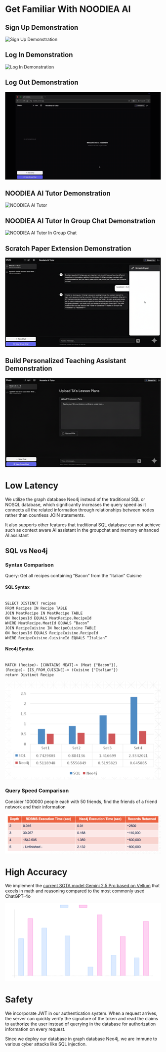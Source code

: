 # Get Familiar With NOODIEA AI 

## Sign Up Demonstration
![Sign Up Demonstration](../InProgress/demo1.gif)

## Log In Demonstration
![Log In Demonstration](../InProgress/demo2.gif)

## Log Out Demonstration
![Log Out Demonstration](../InProgress/demo3.gif)

## NOODIEA AI Tutor Demonstration
![NOODIEA AI Tutor](../InProgress/demo4.gif)

## NOODIEA AI Tutor In Group Chat Demonstration
![NOODIEA AI Tutor In Group Chat](../InProgress/demo7.gif)

## Scratch Paper Extension Demonstration
![AI Tutor Scratch Paper](../InProgress/demo8.png)

## Build Personalized Teaching Assistant Demonstration
![Build Personalized Teaching Assistant](../InProgress/demo9.png)

# Low Latency

We utilize the graph database Neo4j instead of the traditional SQL or NOSQL database, which significantly increases the query speed as it connects all the related information through relationships between nodes rather than countless JOIN statements. 

It also supports other features that traditional SQL database can not achieve such as context aware AI assistant in the groupchat and memory enhanced AI assistant

## SQL vs Neo4j 

### Syntax Comparison

Query: Get all recipes containing “Bacon” from the “Italian” Cuisine

#### SQL Syntax

```

SELECT DISTINCT recipes
FROM Recipes IN Recipe TABLE
JOIN MeatRecipe IN MeatRecipe TABLE
ON RecipesId EQUALS MeatRecipe.RecipeId
WHERE MeatRecipe.MeatId EQUALS “Bacon”
JOIN RecipeCuisine IN RecipeCuisine TABLE
ON RecipesId EQUALS RecipeCuisine.RecipeId
WHERE RecipeCuisine.CuisineId EQUALS “Italian”

```

#### Neo4j Syntax

```

MATCH (Recipe)- [CONTAINS MEAT]-> (Meat {"Bacon"}),
(Recipe)- [IS_FROM_CUISINE]-> (Cuisine {"Italian"})
return Distinct Recipe

```

![SQL vs Neo4j](../InProgress/SQLvsNEO4j.png)

### Query Speed Comparison

Consider 1000000 people each with 50 friends, find the friends of a friend network and their information

![SQL vs Neo4j1](../InProgress/SQLvsNEO4j1.png)

# High Accuracy

We implement the [current SOTA model Gemini 2.5 Pro based on Vellum](https://www.vellum.ai/llm-leaderboard?utm_source=google&utm_medium=organic) that excels in math and reasoning compared to the most commonly used ChatGPT-4o 

![Model Showcase](../InProgress/model.png)

# Safety 

We incorporate JWT in our authentication system. When a request arrives, the server can quickly verify the signature of the token and read the claims to authorize the user instead of querying in the database for authorization information on every request.

Since we deploy our database in graph database Neo4j, we are immune to various cyber attacks like SQL injection.